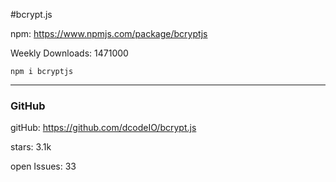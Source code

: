 #bcrypt.js

npm: https://www.npmjs.com/package/bcryptjs

Weekly Downloads: 1471000

```
npm i bcryptjs
```

<hr>

### GitHub

gitHub: https://github.com/dcodeIO/bcrypt.js

stars: 3.1k

open Issues: 33